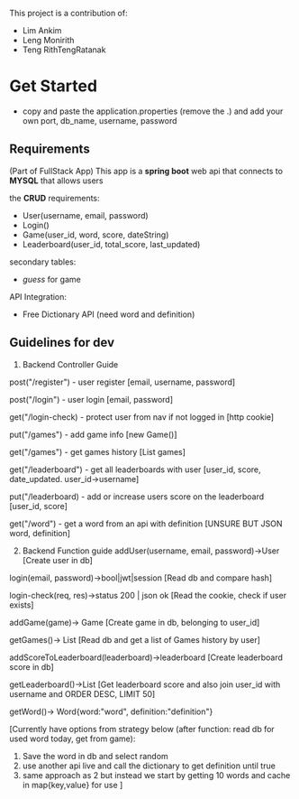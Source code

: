 This project is a contribution of:
- Lim Ankim
- Leng Monirith
- Teng RithTengRatanak

# Get Started
- copy and paste the application.properties (remove the .) and add your own port, db_name, username,  password


## Requirements
(Part of FullStack App)
This app is a __spring boot__ web api that connects to __MYSQL__ that allows users
 
the __CRUD__ requirements:
- User(username, email, password)
- Login()
- Game(user_id, word, score, dateString)
- Leaderboard(user_id, total_score, last_updated)

secondary tables:
- _guess_ for game


API Integration:
- Free Dictionary API (need word and definition)

## Guidelines for dev
1. Backend Controller Guide

post("/register") - user register
[email, username, password]

post("/login") - user login
[email, password]

get("/login-check) - protect user from nav if not logged in
[http cookie]

put("/games") - add game info
[new Game()]

get("/games") - get games history
[List<Game> games]

get("/leaderboard") - get all leaderboards with user
[user_id, score, date_updated. user_id->username]

put("/leaderboard) - add or increase users score on the leaderboard
[user_id, score]

get("/word") - get a word from an api with definition
[UNSURE BUT JSON word, definition]


2. Backend Function guide
addUser(username, email, password)->User
[Create user in db]

login(email, password)->bool|jwt|session
[Read db and compare hash]

login-check(req, res)->status 200 | json ok
[Read the cookie, check if user exists]

addGame(game)-> Game
[Create game in db, belonging to user_id]

getGames()-> List<Games>
[Read db and get a list of Games history by user]

addScoreToLeaderboard(leaderboard)->leaderboard
[Create leaderboard score in db]

getLeaderboard()->List<Leaderboard>
[Get leaderboard score and also join user_id with username and ORDER DESC, LIMIT 50]

getWord()-> Word{word:"word", definition:"definition"}

[Currently have options from strategy below (after function: read db for used word today, get from game):
   1. Save the word in db and select random
   2. use another api live and call the dictionary to get definition until true
   3. same approach as 2 but instead we start by getting 10 words and cache in map{key,value} for use
]



